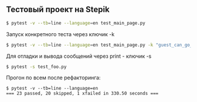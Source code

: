 ## Тестовый проект на Stepik

```bash
$ pytest -v --tb=line --language=en test_main_page.py
```

Запуск конкретного теста через ключик -k
```bash
$ pytest -v --tb=line --language=en test_main_page.py -k "guest_can_go_to_login_page"
```

Для отладки и вывода сообщений через print - ключик -s
```bash
$ pytest -s test_foo.py
```

Прогон по всем после рефакторинга:
```
$ pytest -v --tb=line --language=en
=== 23 passed, 20 skipped, 1 xfailed in 330.50 seconds ===
```